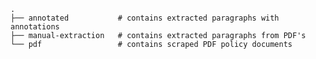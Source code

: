     .
    ├── annotated           # contains extracted paragraphs with annotations
    ├── manual-extraction   # contains extracted paragraphs from PDF's
    └── pdf                 # contains scraped PDF policy documents
